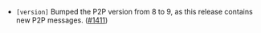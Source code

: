 - `[version]` Bumped the P2P version from 8 to 9, as this release contains new P2P messages.
   ([\#1411](https://github.com/depinnetwork/por-consensus/pull/1411))
